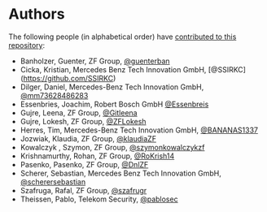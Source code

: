 # Authors

The following people (in alphabetical order) have [contributed to this repository](https://github.com/eclipse-tractusx/sig-security/graphs/contributors):

* Banholzer, Guenter, ZF Group, [@guenterban](https://github.com/guenterban)
* Cicka, Kristian, Mercedes Benz Tech Innovation GmbH, [@SSIRKC] (https://github.com/SSIRKC) 
* Dilger, Daniel, Mercedes-Benz Tech Innovation GmbH, [@mm73628486283](https://github.com/mm73628486283/)
* Essenbries, Joachim, Robert Bosch GmbH [@Essenbreis](https://github.com/Essenbreis)
* Gujre, Leena, ZF Group, [@Gitleena](https://github.com/Gitleena)
* Gujre, Lokesh, ZF Group, [@ZFLokesh](https://github.com/ZFLokesh)
* Herres, Tim, Mercedes-Benz Tech Innovation GmbH, [@BANANAS1337](https://github.com/BANANAS1337)
* Jozwiak, Klaudia, ZF Group, [@klaudiaZF](https://github.com/klaudiaZF)
* Kowalczyk , Szymon, ZF Group, [@szymonkowalczykzf](https://github.com/szymonkowalczykzf)
* Krishnamurthy, Rohan, ZF Group, [@RoKrish14](https://github.com/RoKrish14)
* Pasenko, Pasenko, ZF Group, [@DnlZF](https://github.com/DnlZF)
* Scherer, Sebastian,  Mercedes Benz Tech Innovation GmbH, [@scherersebastian](https://github.com/scherersebastian)
* Szafruga, Rafal, ZF Group, [@szafrugr](https://github.com/szafrugr)
* Theissen, Pablo, Telekom Security, [@pablosec](https://github.com/pablosec)
